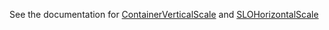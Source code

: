 See the documentation for [ContainerVerticalScale](https://www.ibm.com/docs/en/tarm/latest?topic=spec-container-policies-declarative-configuration) and [SLOHorizontalScale](https://www.ibm.com/docs/en/tarm/8.14.5?topic=service-container-platform-policies#policy_defaults_Service_K8s__title__4)
